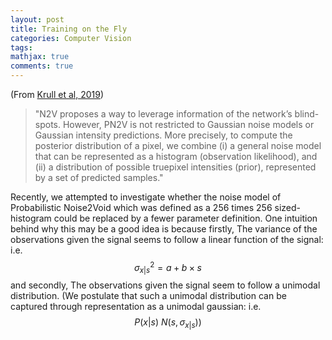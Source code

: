 ```yaml
---
layout: post
title: Training on the Fly 
categories: Computer Vision
tags:
mathjax: true
comments: true
---
```

 
(From [Krull et al, 2019](https://arxiv.org/pdf/1906.00651.pdf))
> "N2V proposes a way to leverage information of the network’s blind-spots. However, PN2V is not restricted to Gaussian noise models or Gaussian intensity predictions. More precisely, to compute the posterior distribution of a pixel, we combine (i) a general noise model that can be represented as a histogram (observation likelihood), and (ii) a distribution of possible truepixel intensities (prior), represented by a set of predicted samples."

Recently, we attempted to investigate whether the noise model of Probabilistic Noise2Void which was defined as a 256 times 256 sized-histogram could be replaced by a fewer parameter definition. One intuition behind why this may be a good idea is because firstly, The variance of the observations given the signal seems to follow a linear function of the signal:
i.e. $$ \sigma^{2}_{x|s} = a + b \times s $$ 
and secondly, The observations given the signal seem to follow a unimodal distribution. (We postulate that such a unimodal distribution can be captured through representation as a unimodal gaussian: 
i.e. $$ P(x|s) ~ N(s, \sigma_{x|s}))$$

 


